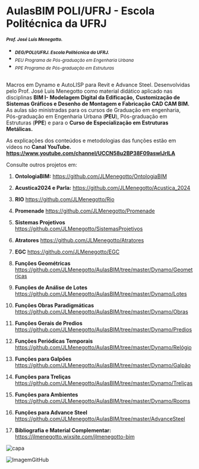 # AulasBIM POLI/UFRJ - Escola Politécnica da UFRJ 
<sub> **_Prof. José Luis Menegotto._**</sub> 
+ <sub> **_DEG/POLI/UFRJ. Escola Politécnica da UFRJ._**</sub>
+ <sub> _PEU Programa de Pós-graduação em Engenharia Urbana_</sub>
+ <sub> _PPE Programa de Pós-graduação em Estruturas_</sub>
## 

Macros em Dynamo e AutoLISP para Revit e Advance Steel. Desenvolvidas pelo Prof. José Luis Menegotto como material didático aplicado nas disciplinas **BIM I- Modelagem Digital da Edificação,** **Customização de Sistemas Gráficos e Desenho de Montagem e Fabricação CAD CAM BIM.**
As aulas são ministradas para os cursos de Graduação em engenharia, Pós-graduação em Engenharia Urbana (**PEU**), Pós-graduação em Estruturas (**PPE**) e para o **Curso de Especialização em Estruturas Metálicas.**

As explicações dos conteúdos e metodologias das funções estão em vídeos no **Canal YouTube. https://www.youtube.com/channel/UCCN58u2BP38F09aswlJrILA**

Consulte outros projetos em:
  
   1. **OntologiaBIM:**         https://github.com/JLMenegotto/OntologiaBIM
   2. **Acustica2024 e Parla:** https://github.com/JLMenegotto/Acustica_2024
   3. **RIO**                   https://github.com/JLMenegotto/Rio
   4. **Promenade**             https://github.com/JLMenegotto/Promenade
   5. **Sistemas Projetivos**   https://github.com/JLMenegotto/SistemasProjetivos
   6. **Atratores**             https://github.com/JLMenegotto/Atratores
   7. **EGC**                   https://github.com/JLMenegotto/EGC

   8. **Funções Geométricas**          https://github.com/JLMenegotto/AulasBIM/tree/master/Dynamo/Geometricas
   9. **Funções de Análise de Lotes**  https://github.com/JLMenegotto/AulasBIM/tree/master/Dynamo/Lotes
  10. **Funções Obras Paradigmáticas** https://github.com/JLMenegotto/AulasBIM/tree/master/Dynamo/Obras
  11. **Funções Gerais de Predios**    https://github.com/JLMenegotto/AulasBIM/tree/master/Dynamo/Predios
  12. **Funções Periódicas Temporais** https://github.com/JLMenegotto/AulasBIM/tree/master/Dynamo/Relógio
  13. **Funções para Galpões**         https://github.com/JLMenegotto/AulasBIM/tree/master/Dynamo/Galpão
  14. **Funções para Treliças**        https://github.com/JLMenegotto/AulasBIM/tree/master/Dynamo/Treliças
  15. **Funções para Ambientes**       https://github.com/JLMenegotto/AulasBIM/tree/master/Dynamo/Rooms
  16. **Funções para Advance Steel**   https://github.com/JLMenegotto/AulasBIM/tree/master/AdvanceSteel
      
  17. **Bibliografia e Material Complementar:** https://jlmenegotto.wixsite.com/jlmenegotto-bim

![capa](https://github.com/JLMenegotto/AulasBIM/assets/9437020/b6f1b49d-24e5-4588-b52f-d93869d3784b)

![ImagemGitHub](https://user-images.githubusercontent.com/9437020/177049848-57bfaae6-9411-4095-af6b-12efc9f28616.PNG)


